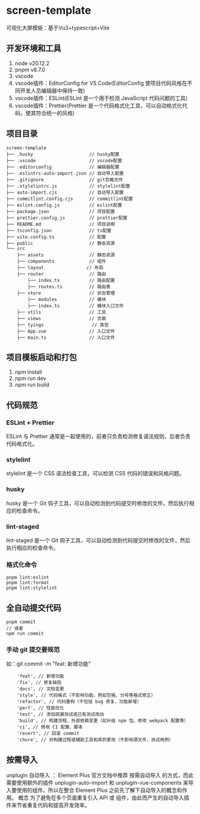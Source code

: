 # screen-template

可视化大屏模板：基于Vu3+typescript+Vite

## 开发环境和工具

1. node v20.12.2
2. pnpm v8.7.0
3. vscode
4. vscode插件：EditorConfig for VS Code(EditorConfig 使项目代码风格在不同开发人员编辑器中保持一致)
5. vscode插件：ESLint(ESLint 是一个用于检测 JavaScript 代码问题的工具)
6. vscode插件：Prettier(Prettier 是一个代码格式化工具，可以自动格式化代码，使其符合统一的风格)

## 项目目录

```text
screen-template
├── .husky                     // husky配置
├── .vscode                    // vscode配置
├── .editorconfig              // 编辑器配置
├── .eslintrc-auto-import.json // 自动导入配置
├── .gitignore                 // git忽略文件
├── .stylelintrc.js            // stylelint配置
├── auto-import.cjs            // 自动导入配置
├── commitlint.config.cjs      // commitlint配置
├── eslint.config.js           // eslint配置
├── package.json               // 项目配置
├── prettier.config.js         // prettier配置
├── README.md                  // 项目说明
├── tsconfig.json              // ts配置
├── vite.config.ts             // 配置
├── public                     // 静态资源
└── src
    ├── assets                 // 静态资源
    ├── components             // 组件
    ├── layout                // 布局
    ├── router                 // 路由
        ├── index.ts           // 路由配置
        ├── routes.ts          // 路由表
    ├── store                  // 状态管理
        ├── modules            // 模块
        ├── index.ts           // 模块入口文件
    ├── utils                  // 工具
    ├── views                  // 页面
    ├── tyings                  // 类型
    ├── App.vue                // 入口文件
    ├── main.ts                // 入口文件
```

## 项目模板启动和打包

1. npm install
2. npm run dev
3. npm run build

## 代码规范

### ESLint + Prettier

ESLint 与 Prettier 通常是一起使用的，前者只负责检测修复语法规则，后者负责代码格式化。

### stylelint

stylelint 是一个 CSS 语法检查工具，可以检测 CSS 代码的错误和风格问题。

### husky

husky 是一个 Git 钩子工具，可以自动检测到代码提交时修改的文件，然后执行相应的检查命令。

### lint-staged

lint-staged 是一个 Git 钩子工具，可以自动检测到代码提交时修改的文件，然后执行相应的检查命令。

### 格式化命令

```text
pnpm lint:eslint
pnpm lint:format
pnpm lint:stylelint
```

## 全自动提交代码

```text
pnpm commit
// 或者
npm run commit
```

### 手动 git 提交要规范

如：git commit -m "feat: 新增功能"

```shell
	'feat', // 新增功能
	'fix', // 修复缺陷
	'docs', // 文档变更
	'style', // 代码格式（不影响功能，例如空格、分号等格式修正）
	'refactor', // 代码重构（不包括 bug 修复、功能新增）
	'perf', // 性能优化
	'test', // 添加疏漏测试或已有测试改动
	'build', // 构建流程、外部依赖变更（如升级 npm 包、修改 webpack 配置等）
	'ci', // 修改 CI 配置、脚本
	'revert', // 回滚 commit
	'chore', // 对构建过程或辅助工具和库的更改（不影响源文件、测试用例）
```

## 按需导入

unplugin 自动导入 ：
Element Plus 官方文档中推荐 按需自动导入 的方式，而此需要使用额外的插件 unplugin-auto-import 和 unplugin-vue-components 来导入要使用的组件。所以在整合 Element Plus 之前先了解下自动导入的概念和作用。
概念 为了避免在多个页面重复引入 API 或 组件，由此而产生的自动导入插件来节省重复代码和提高开发效率。
